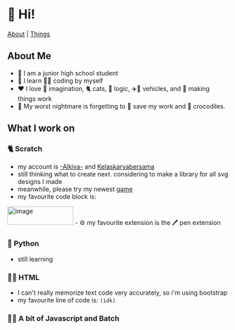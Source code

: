 # 👋 Hi!

<a href="#about-me">About</a> |
<a href="#what-i-work-on"> Things </a>

<!--
**AlkivaAdiarsa/AlkivaAdiarsa** is a ✨ _special_ ✨ repository because its `README.md` (this file) appears on your GitHub profile.
-->

## About Me
  
 - 🏫 I am a junior high school student
 - 📖 I learn 👨‍💻 coding by myself
 - ❤️ I love 💭 imagination, 🐈 cats, 🧩 logic, ✈️🚗 vehicles, and 🔧 making things work
 - 👻 My worst nightmare is forgetting to 📁 save my work and 🐊 crocodiles.


## What I work on

### 🐈 Scratch
- my account is [-Alkiva-](https://scratch.mit.edu/users/-Alkiva-) and [Kelaskaryabersama](https://scratch.mit.edu/users/kelaskaryabersama)
- still thinking what to create next. considering to make a library for all svg designs I made
- meanwhile, please try my newest [game](alkivaadiarsa.github.io/greenscratch.html)
- my favourite code block is:
<img width="150" height="42" alt="image" src="https://github.com/user-attachments/assets/41ca9690-f0db-48f3-af4d-3c9801aaea31" />
- ⚙️ my favourite extension is the 🖊️ pen extension


### 🐍 Python
- still learning


### 👨‍💻 HTML
 - I can't really memorize text code very accurately, so i'm using bootstrap
 - my favourite line of code is: ``` (idk) ```

### 👨‍💻 A bit of Javascript and Batch
  

